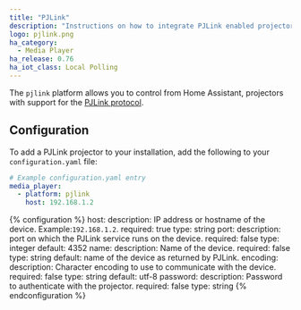 ```yaml
---
title: "PJLink"
description: "Instructions on how to integrate PJLink enabled projectors into Home Assistant."
logo: pjlink.png
ha_category:
  - Media Player
ha_release: 0.76
ha_iot_class: Local Polling
---
```


The `pjlink` platform allows you to control from Home Assistant, projectors with support for the [PJLink protocol](https://pjlink.jbmia.or.jp/english/index.html).

## Configuration

To add a PJLink projector  to your installation, add the following to your `configuration.yaml` file:

```yaml
# Example configuration.yaml entry
media_player:
  - platform: pjlink
    host: 192.168.1.2
```

{% configuration %}
host:
  description: IP address or hostname of the device. Example:`192.168.1.2`.
  required: true
  type: string
port:
  description: port on which the PJLink service runs on the device.
  required: false
  type: integer
  default: 4352
name:
  description: Name of the device.
  required: false
  type: string
  default: name of the device as returned by PJLink.
encoding:
  description: Character encoding to use to communicate with the device.
  required: false
  type: string
  default: utf-8
password:
  description: Password to authenticate with the projector.
  required: false
  type: string
{% endconfiguration %}
